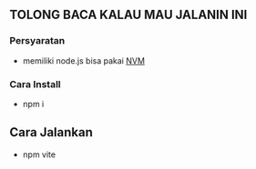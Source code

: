 ## TOLONG BACA KALAU MAU JALANIN INI

### Persyaratan

- memiliki node.js bisa pakai [NVM](https://www.freecodecamp.org/news/node-version-manager-nvm-install-guide/)

### Cara Install

- npm i

## Cara Jalankan

- npm vite

```bash

```
